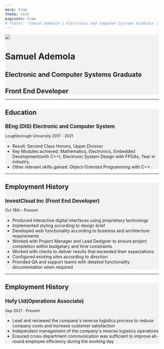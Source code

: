 ```yaml
---
marp: true
theme: test
paginate: true
# footer: 'Samuel Ademola | Electronic and Computer Systems Graduate | Front End Developer | Contact: Samuel.ademola43@gmail.com'
---
```


<style>

:root {
    font-size: 27px;
}
section {
  background-color: #F2F2F2;
  color: #1D1F21;
  text-align: left;
}

img {
  max-width: 100%;
  margin: auto;
}

h1 {
  font-size: 2em;
  margin-bottom: 0;
}

h2 {
  font-size: 1.5em;
  margin-bottom: 0.5em;
}

h3 {
  font-size: 1.2em;
  margin-bottom: 0.5em;
}

p {
  font-size: 0.9em;
  line-height: 1.5;
}

</style>

<section>
  <img src="./profile-pic.jpg">
  <h1>Samuel Ademola</h1>
  <h2>Electronic and Computer Systems Graduate</h2>
  <h2>Front End Developer</h2>
</section>

---

<section>
  <h2>Education</h2>
  <!-- <img src="./lboro-logo.png"> -->
  <h3>BEng (DIS) Electronic and Computer System</h3>
  <p>Loughborough University 2017 - 2021</p>
  <ul>
    <li>Result: Second Class Honors, Upper Division</li>
    <li>Key Modules achieved: Mathematics, Electronics, Embedded Development(with C++), Electronic System Design with FPGAs,  Year in industry.</li>
    <li>Other relevant skills gained: Object-Oriented Programming with C++.</li>
  </ul>
</section>

---

<section>
  <h2>Employment History</h2>
  <!-- <img src="./investcloud-logo.png"> -->
  <h3>InvestCloud Inc (Front End Developer)</h3>
  <p>Oct 18th - Present</p>
  <ul>
    <li>Produced interactive digital interfaces using proprietary technology</li>
    <li>Implemented styling according to design brief</li>
    <li>Developed web functionality according to business and architecture requirements</li>
    <li>Worked with Project Manager and Lead Designer to ensure project completion within budgetary and time constraints</li>
    <li>Worked with clients to deliver results that exceeded their expectations</li>
    <li>Configured existing sites according to direction</li>
    <li>Provided QA and support teams with detailed functionality documentation when required</li>
  </ul>
</section>

---

<section>
  <h2>Employment History</h2>
  <!-- <img src="./hofy-logo.png"> -->
  <h3>Hofy Ltd(Operations Associate)</h3>
  <p>Sep 2021 - Present</p>
  <ul>
    <li>Lead and reviewed the company's reverse logistics process to reduce company costs and increase customer satisfaction</li>
    <li>Independent management of the company's reverse logistics operations</li>
    <li>Ensured cross-department communication was sufficient to improve all-round employee efficiency during the working day</li>
  </ul>
</section>

<!-- --- -->

<!-- <section>
  <h2>Employment History</h2>
  <img src="./event-eng-logo.png">
  <h3>Event Engineering Ltd</h3>
  <h -->

